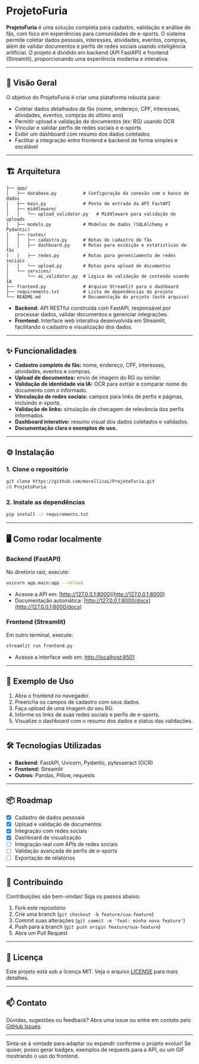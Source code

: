 # ProjetoFuria

**ProjetoFuria** é uma solução completa para cadastro, validação e análise de fãs, com foco em experiências para comunidades de e-sports. O sistema permite coletar dados pessoais, interesses, atividades, eventos, compras, além de validar documentos e perfis de redes sociais usando inteligência artificial. O projeto é dividido em backend (API FastAPI) e frontend (Streamlit), proporcionando uma experiência moderna e interativa.

---

## 🚀 Visão Geral

O objetivo do ProjetoFuria é criar uma plataforma robusta para:

- Coletar dados detalhados de fãs (nome, endereço, CPF, interesses, atividades, eventos, compras do último ano)
- Permitir upload e validação de documentos (ex: RG) usando OCR
- Vincular e validar perfis de redes sociais e e-sports
- Exibir um dashboard com resumo dos dados coletados
- Facilitar a integração entre frontend e backend de forma simples e escalável

---

## 🏗️ Arquitetura

```
├── app/
│   ├── database.py          # Configuração da conexão com o banco de dados
│   ├── main.py              # Ponto de entrada da API FastAPI
│   ├── middleware/
│   │   └── upload_validator.py   # Middleware para validação de uploads
│   ├── models.py            # Modelos de dados (SQLAlchemy e Pydantic)
│   ├── routes/
│   │   ├── cadastro.py      # Rotas de cadastro de fãs
│   │   ├── dashboard.py     # Rotas para exibição e estatísticas de fãs
│   │   ├── redes.py         # Rotas para gerenciamento de redes sociais
│   │   └── upload.py        # Rotas para upload de documentos
│   └── services/
│       └── ai_validator.py  # Lógica de validação de conteúdo usando IA
├── frontend.py              # Arquivo Streamlit para o dashboard
├── requirements.txt         # Lista de dependências do projeto
└── README.md                # Documentação do projeto (este arquivo)
```

- **Backend:** API RESTful construída com FastAPI, responsável por processar dados, validar documentos e gerenciar integrações.
- **Frontend:** Interface web interativa desenvolvida em Streamlit, facilitando o cadastro e visualização dos dados.

---

## ✨ Funcionalidades

- **Cadastro completo de fãs:** nome, endereço, CPF, interesses, atividades, eventos e compras.
- **Upload de documentos:** envio de imagem do RG ou similar.
- **Validação de identidade via IA:** OCR para extrair e comparar nome do documento com o informado.
- **Vinculação de redes sociais:** campos para links de perfis e páginas, incluindo e-sports.
- **Validação de links:** simulação de checagem de relevância dos perfis informados.
- **Dashboard interativo:** resumo visual dos dados coletados e validados.
- **Documentação clara e exemplos de uso.**

---

## ⚙️ Instalação

### 1. Clone o repositório

```bash
git clone https://github.com/morellicai/ProjetoFuria.git
cd ProjetoFuria
```

### 2. Instale as dependências

```bash
pip install -r requirements.txt
```

---

## 🖥️ Como rodar localmente

### Backend (FastAPI)

No diretório raiz, execute:

```bash
uvicorn app.main:app --reload
```

- Acesse a API em: [http://127.0.0.1:8000](http://127.0.0.1:8000)
- Documentação automática: [http://127.0.0.1:8000/docs](http://127.0.0.1:8000/docs)

### Frontend (Streamlit)

Em outro terminal, execute:

```bash
streamlit run frontend.py
```

- Acesse a interface web em: [http://localhost:8501](http://localhost:8501)

---

## 📝 Exemplo de Uso

1. Abra o frontend no navegador.
2. Preencha os campos de cadastro com seus dados.
3. Faça upload de uma imagem do seu RG.
4. Informe os links de suas redes sociais e perfis de e-sports.
5. Visualize o dashboard com o resumo dos dados e status das validações.

---

## 🛠️ Tecnologias Utilizadas

- **Backend:** FastAPI, Uvicorn, Pydantic, pytesseract (OCR)
- **Frontend:** Streamlit
- **Outros:** Pandas, Pillow, requests

---

## 📦 Roadmap

- [x] Cadastro de dados pessoais
- [x] Upload e validação de documentos
- [x] Integração com redes sociais
- [x] Dashboard de visualização
- [ ] Integração real com APIs de redes sociais
- [ ] Validação avançada de perfis de e-sports
- [ ] Exportação de relatórios

---

## 🤝 Contribuindo

Contribuições são bem-vindas! Siga os passos abaixo:

1. Fork este repositório
2. Crie uma branch (`git checkout -b feature/sua-feature`)
3. Commit suas alterações (`git commit -m 'feat: minha nova feature'`)
4. Push para a branch (`git push origin feature/sua-feature`)
5. Abra um Pull Request

---

## 📄 Licença

Este projeto está sob a licença MIT. Veja o arquivo [LICENSE](LICENSE) para mais detalhes.

---

## 📫 Contato

Dúvidas, sugestões ou feedback? Abra uma issue ou entre em contato pelo [GitHub Issues](https://github.com/morellicai/ProjetoFuria/issues).

---

Sinta-se à vontade para adaptar ou expandir conforme o projeto evoluir! Se quiser, posso gerar badges, exemplos de requests para a API, ou um GIF mostrando o uso do frontend.
